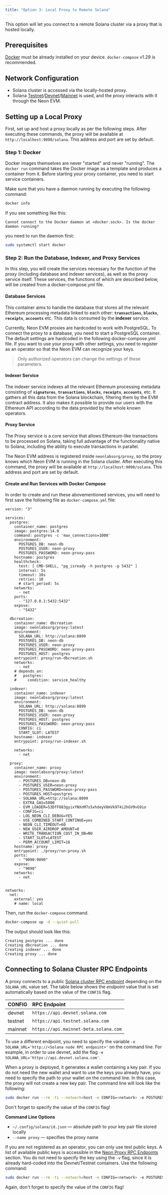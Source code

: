 ```yaml
---
title: "Option 3: Local Proxy to Remote Solana"
---
```


This option will let you connect to a remote Solana cluster via a proxy that is hosted locally.

## Prerequisites
[Docker](https://docs.docker.com/get-docker/) must be already installed on your device. `docker-compose` v1.29 is recommended.

## Network Configuration
  * Solana cluster is accessed via the locally-hosted proxy.
  * Solana [Testnet](https://docs.solana.com/clusters#testnet)/[Devnet](https://docs.solana.com/clusters#devnet)/[Mainnet](https://docs.solana.com/clusters#mainnet-beta) is used, and the proxy interacts with it through the Neon EVM.

## Setting up a Local Proxy
First, set up and host a proxy locally as per the following steps. After executing these commands, the proxy will be available at `http://localhost:9090/solana`. This address and port are set by default.

### Step 1: Docker
Docker images themselves are never "started" and never "running". The `docker run` command takes the Docker image as a template and produces a container from it. Before starting your proxy container, you need to start service containers.

Make sure that you have a daemon running by executing the following command:
```bash
docker info
```
If you see something like this:
```console
Cannot connect to the Docker daemon at <docker.sock>. Is the docker daemon running?
```
you need to run the daemon first:
```bash
sudo systemctl start docker
```

### Step 2: Run the Database, Indexer, and Proxy Services
In this step, you will create the services necessary for the function of the proxy (including database and indexer services), as well as the proxy service itself. These services, the functions of which are described below, will be created from a docker-compose.yml file.

#### Database Services
This container aims to handle the database that stores all the relevant Ethereum processing metadata linked to each other: **`transactions`**, **`blocks`**, **`receipts`**, **`accounts`** etc. This data is consumed by the **indexer** service.

Currently, Neon EVM proxies are hardcoded to work with PostgreSQL. To connect the proxy to a database, you need to start a PostgreSQL container. The default settings are hardcoded in the following docker-compose.yml file. If you want to use your proxy with other settings, you need to register as an operator so that the Neon EVM can recognize your keys.

> Only authorized operators can change the settings of these parameters.

#### Indexer Service
The indexer service indexes all the relevant Ethereum processing metadata consisting of **`signatures`**, **`transactions`**, **`blocks`**, **`receipts`**, **`accounts`**, etc. It gathers all this data from the Solana blockchain, filtering them by the EVM contract address. It also makes it possible to provide our users with the Ethereum API according to the data provided by the whole known operators.

#### Proxy Service
The Proxy service is a core service that allows Ethereum-like transactions to be processed on Solana, taking full advantage of the functionality native to Solana, including the ability to execute transactions in parallel.

The Neon EVM address is registered inside `neonlabsorg/proxy`, so the proxy knows which Neon EVM is running in the Solana cluster. After executing this command, the proxy will be available at `http://localhost:9090/solana`. This address and port are set by default.

#### Create and Run Services with Docker Compose
In order to create and run these abovementioned services, you will need to first save the following file as `docker-compose.yml` file:

```console
version: "3"

services:
  postgres:
    container_name: postgres
    image: postgres:14.0
    command: postgres -c 'max_connections=1000'
    environment:
      POSTGRES_DB: neon-db
      POSTGRES_USER: neon-proxy
      POSTGRES_PASSWORD: neon-proxy-pass
    hostname: postgres
    healthcheck:
      test: [ CMD-SHELL, "pg_isready -h postgres -p 5432" ]
      interval: 5s
      timeout: 10s
      retries: 10
      # start_period: 5s
    networks:
      - net
    ports:
      - "127.0.0.1:5432:5432"
    expose:
      - "5432"

  dbcreation:
    container_name: dbcreation
    image: neonlabsorg/proxy:latest
    environment:
      SOLANA_URL: http://solana:8899
      POSTGRES_DB: neon-db
      POSTGRES_USER: neon-proxy
      POSTGRES_PASSWORD: neon-proxy-pass
      POSTGRES_HOST: postgres
    entrypoint: proxy/run-dbcreation.sh
    networks:
      - net
    # depends_on:
    #   postgres:
    #     condition: service_healthy

  indexer:
    container_name: indexer
    image: neonlabsorg/proxy:latest
    environment:
      SOLANA_URL: http://solana:8899
      POSTGRES_DB: neon-db
      POSTGRES_USER: neon-proxy
      POSTGRES_HOST: postgres
      POSTGRES_PASSWORD: neon-proxy-pass
      CONFIG: ci
      START_SLOT: LATEST
    hostname: indexer
    entrypoint: proxy/run-indexer.sh

    networks:
      - net

  proxy:
    container_name: proxy
    image: neonlabsorg/proxy:latest
    environment:
      - POSTGRES_DB=neon-db
      - POSTGRES_USER=neon-proxy
      - POSTGRES_PASSWORD=neon-proxy-pass
      - POSTGRES_HOST=postgres
      - SOLANA_URL=http://solana:8899
      - EXTRA_GAS=5000
      - EVM_LOADER=53DfF883gyixYNXnM7s5xhdeyV8mVk9T4i2hGV9vG9io
      - CONFIG=ci
      - LOG_NEON_CLI_DEBUG=YES
      - USE_COMBINED_START_CONTINUE=yes
      - NEON_CLI_TIMEOUT=60
      - NEW_USER_AIRDROP_AMOUNT=0
      - WRITE_TRANSACTION_COST_IN_DB=NO
      - START_SLOT=LATEST
      - PERM_ACCOUNT_LIMIT=16
    hostname: proxy
    entrypoint: ./proxy/run-proxy.sh
    ports:
      - "9090:9090"
    expose:
      - "9090"
    networks:
      - net


networks:
  net:
    external: yes
    # name: local
```

Then, run the `docker-compose` command.
```bash
docker-compose up -d --quiet-pull
```

The output should look like this:
```console
Creating postgres ... done
Creating dbcreation ... done
Creating indexer ... done
Creating proxy ... done
```

## Connecting to Solana Cluster RPC Endpoints

A proxy connects to a public [Solana cluster RPC endpoint](https://docs.solana.com/cluster/rpc-endpoints) depending on the `SOLANA_URL` value set. The table below shows the *endpoint* value that is set automatically based on the value of the `CONFIG` flag.

CONFIG | RPC Endpoint
:-|:-
devnet | `https://api.devnet.solana.com`
testnet | `https://api.testnet.solana.com`
mainnet | `https://api.mainnet-beta.solana.com`

To use a different endpoint, you need to specify the variable `-e SOLANA_URL='http://<Solana node RPC endpoint>'` on the command line. For example, in order to use devnet, add the flag `-e SOLANA_URL='https://api.devnet.solana.com'`.

When a proxy is deployed, it generates a wallet containing a key pair. If you do not need the new wallet and want to use the keys you already have, you need to specify the path to your wallet on the command line. In this case, the proxy will not create a new key pair. The command line will look like the following:  

```bash
sudo docker run --rm -ti --network=host -e CONFIG=<network> -e POSTGRES_DB=neon-db -e POSTGRES_USER=neon-proxy -e POSTGRES_PASSWORD=neon-proxy-pass -v ~/.config/solana/id.json:/root/.config/solana/id.json --name proxy neonlabsorg/proxy:v0.5.1
```
Don't forget to specify the value of the `CONFIG` flag!

**Command Line Options**
  * `~/.config/solana/id.json` — absolute path to your key pair file stored locally
  * `--name proxy` — specifies the proxy name

If you are not registered as an operator, you can only use test public keys. A list of available public keys is accessible in the [Neon Proxy RPC Endpoints](clusters/neon_proxy_rpc_endpoints.md) section. You do not need to specify the key using the `-v` flag, since it is already hard-coded into the Devnet/Testnet containers. Use the following command:

```bash
sudo docker run --rm -ti --network=host -e CONFIG=<network> -e POSTGRES_DB=neon-db -e POSTGRES_USER=neon-proxy -e POSTGRES_PASSWORD=neon-proxy-pass neonlabsorg/proxy:v0.5.1
```

Again, don't forget to specify the value of the `CONFIG` flag!
